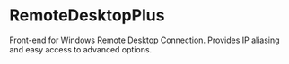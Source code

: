RemoteDesktopPlus
=================

Front-end for Windows Remote Desktop Connection.  Provides IP aliasing and easy access to advanced options.
